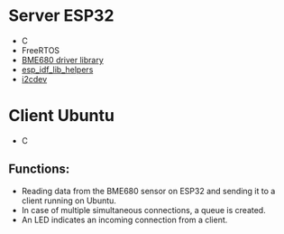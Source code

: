 # Server ESP32 
- C
- FreeRTOS
- [BME680 driver library](https://github.com/UncleRus/esp-idf-lib/tree/master/components/bme680)
- [esp_idf_lib_helpers](https://github.com/UncleRus/esp-idf-lib/tree/master/components/esp_idf_lib_helpers)
- [i2cdev](https://github.com/UncleRus/esp-idf-lib/tree/master/components/i2cdev)

# Client Ubuntu
- C


## Functions:
- Reading data from the BME680 sensor on ESP32 and sending it to a client running on Ubuntu.
- In case of multiple simultaneous connections, a queue is created.
- An LED indicates an incoming connection from a client.
